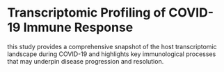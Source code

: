 # Transcriptomic Profiling of COVID-19 Immune Response
 this study provides a comprehensive snapshot of the host transcriptomic landscape during COVID-19 and highlights key immunological processes that may underpin disease progression and resolution.
